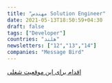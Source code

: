```yaml
---
title: "مهندس Solution Engineer"
date: 2021-05-13T18:50:59+04:30
draft: false
tags: ["Developer"]
countries: "هلند"
newsletters: ["12","13","14"]
companies: "Message Bird"
---
```


[اقدام برای این موقعیت شغلی](https://angel.co/company/messagebird/jobs/1347615-solutions-engineer-benelux)

